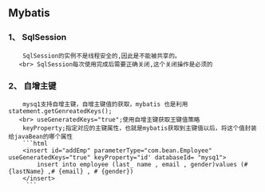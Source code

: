 ## Mybatis
### 1、 SqlSession
        SqlSession的实例不是线程安全的,因此是不能被共享的。
       <br> SqlSession每次使用完成后需要正确关闭,这个关闭操作是必须的
### 2、 自增主键
        mysq1支持自增主键，自增主键值的获取，mybatis 也是利用statement.getGenreatedKeys();
       <br> useGeneratedKeys="true";使用自增主键获取王键值策略
        keyProperty;指定对应的主键属性，也就是mybatis获取到主键值以后，将这个值封装给javaBean的哪个属性 
        ```html
        <insert id="addEmp" parameterType="com.bean.Employee" useGeneratedKeys="true" keyProperty="id' databaseId= "mysq1">
            insert into employee (last_ name , email , gender)values (#{lastName} ,# {email} , # {gender})
        </insert>
         ```
      

      

